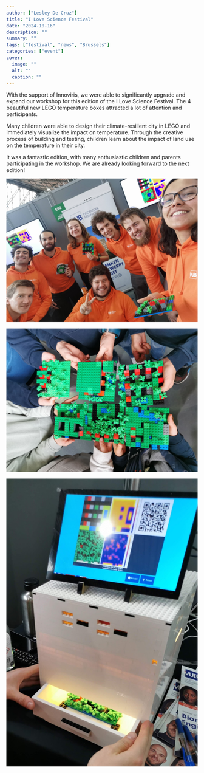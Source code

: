 ```yaml
---
author: ["Lesley De Cruz"]
title: "I Love Science Festival"
date: "2024-10-16"
description: ""
summary: ""
tags: ["festival", "news", "Brussels"]
categories: ["event"]
cover:
  image: ""
  alt: ""
  caption: ""
---
```


With the support of Innoviris, we were able to significantly upgrade and expand our workshop for this edition of the I Love Science Festival. The 4 beautiful new LEGO temperature boxes attracted a lot of attention and participants.

Many children were able to design their climate-resilient city in LEGO and immediately visualize the impact on temperature. Through the creative process of building and testing, children learn about the impact of land use on the temperature in their city.

It was a fantastic edition, with many enthusiastic children and parents participating in the workshop. We are already looking forward to the next edition!

![Part of the LEGO urban climate game team](/assets/images/events/photos/ilovesciencefestival2024_1.jpg)

![Some sample cities made by the participants](/assets/images/events/photos/ilovesciencefestival2024_2.jpg)

![The LEGO temperature box](/assets/images/events/photos/ilovesciencefestival2024_3.jpg)

